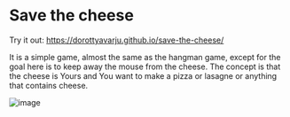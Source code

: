 # Save the cheese

Try it out: https://dorottyavarju.github.io/save-the-cheese/

It is a simple game, almost the same as the hangman game, except for the goal here is to keep away the mouse from the cheese.
The concept is that the cheese is Yours and You want to make a pizza or lasagne or anything that contains cheese.

![image](https://github.com/DorottyaVarju/save-the-cheese/assets/125662526/aba48f1c-fe9b-4b74-9847-5da2912af344)
